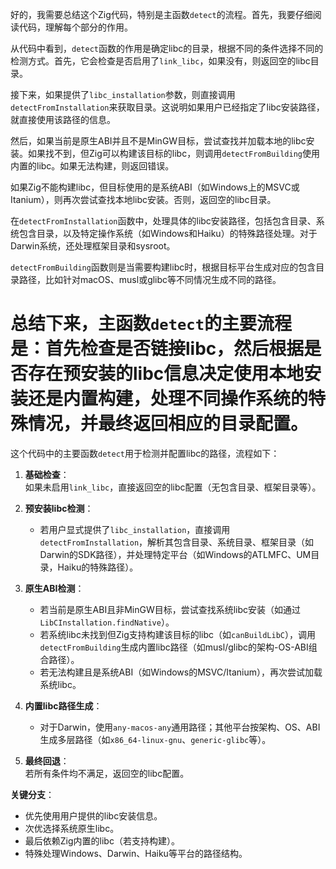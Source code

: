 好的，我需要总结这个Zig代码，特别是主函数`detect`的流程。首先，我要仔细阅读代码，理解每个部分的作用。

从代码中看到，`detect`函数的作用是确定libc的目录，根据不同的条件选择不同的检测方式。首先，它会检查是否启用了`link_libc`，如果没有，则返回空的libc目录。

接下来，如果提供了`libc_installation`参数，则直接调用`detectFromInstallation`来获取目录。这说明如果用户已经指定了libc安装路径，就直接使用该路径的信息。

然后，如果当前是原生ABI并且不是MinGW目标，尝试查找并加载本地的libc安装。如果找不到，但Zig可以构建该目标的libc，则调用`detectFromBuilding`使用内置的libc。如果无法构建，则返回错误。

如果Zig不能构建libc，但目标使用的是系统ABI（如Windows上的MSVC或Itanium），则再次尝试查找本地libc安装。否则，返回空的libc目录。

在`detectFromInstallation`函数中，处理具体的libc安装路径，包括包含目录、系统包含目录，以及特定操作系统（如Windows和Haiku）的特殊路径处理。对于Darwin系统，还处理框架目录和sysroot。

`detectFromBuilding`函数则是当需要构建libc时，根据目标平台生成对应的包含目录路径，比如针对macOS、musl或glibc等不同情况生成不同的路径。

总结下来，主函数`detect`的主要流程是：首先检查是否链接libc，然后根据是否存在预安装的libc信息决定使用本地安装还是内置构建，处理不同操作系统的特殊情况，并最终返回相应的目录配置。
================================================
这个代码中的主要函数`detect`用于检测并配置libc的路径，流程如下：

1. **基础检查**：  
   如果未启用`link_libc`，直接返回空的libc配置（无包含目录、框架目录等）。

2. **预安装libc检测**：  
   - 若用户显式提供了`libc_installation`，直接调用`detectFromInstallation`，解析其包含目录、系统目录、框架目录（如Darwin的SDK路径），并处理特定平台（如Windows的ATLMFC、UM目录，Haiku的特殊路径）。

3. **原生ABI检测**：  
   - 若当前是原生ABI且非MinGW目标，尝试查找系统libc安装（如通过`LibCInstallation.findNative`）。  
   - 若系统libc未找到但Zig支持构建该目标的libc（如`canBuildLibC`），调用`detectFromBuilding`生成内置libc路径（如musl/glibc的架构-OS-ABI组合路径）。  
   - 若无法构建且是系统ABI（如Windows的MSVC/Itanium），再次尝试加载系统libc。

4. **内置libc路径生成**：  
   - 对于Darwin，使用`any-macos-any`通用路径；其他平台按架构、OS、ABI生成多层路径（如`x86_64-linux-gnu`、`generic-glibc`等）。

5. **最终回退**：  
   若所有条件均不满足，返回空的libc配置。

**关键分支**：  
- 优先使用用户提供的libc安装信息。  
- 次优选择系统原生libc。  
- 最后依赖Zig内置的libc（若支持构建）。  
- 特殊处理Windows、Darwin、Haiku等平台的路径结构。